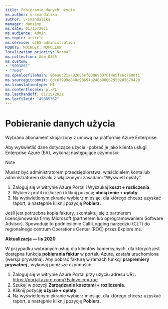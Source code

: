 ```yaml
---
title: Pobieranie danych użycia
ms.author: v-smandalika
author: v-smandalika
manager: dansimp
ms.date: 01/15/2021
ms.audience: Admin
ms.topic: article
ms.service: o365-administration
ROBOTS: NOINDEX, NOFOLLOW
localization_priority: Normal
ms.collection: Adm_O365
ms.custom:
- "9003801"
- "7604"
ms.openlocfilehash: 86ea8c21aa92685ef008693376f4e5fe6c768011
ms.sourcegitcommit: 6dc6f999e840c90694a246b90062950205679420
ms.translationtype: MT
ms.contentlocale: pl-PL
ms.lasthandoff: 01/15/2021
ms.locfileid: "49885362"
---
```

# <a name="download-usage-data"></a>Pobieranie danych użycia

Wybrano abonament skojarzony z umową na platformie Azure Enterprise.

Aby wyświetlić dane dotyczące użycia i pobrać je jako klienta usługi Enterprise Azure (EA), wykonaj następujące czynności:

> [!NOTE]
> Musisz być administratorem przedsiębiorstwa, właścicielem konta lub administratorem działu z włączonymi zasadami "Wyświetl opłaty". 

1. Zaloguj się w witrynie Azure Portal i Wyszukaj **koszt + rozliczenia**.
2. Wybierz profil rozliczeń i kliknij pozycję **obciążenie + opłaty**.
3. Na wyświetlonym ekranie wybierz miesiąc, dla którego chcesz uzyskać raport, a następnie kliknij pozycję **Pobierz**.

Jeśli jest potrzebna kopia faktury, skontaktuj się z partnerem licencjonowania firmy Microsoft (partnerem lub oprogramowaniem Software Advisor). Spowoduje to podniesienie Call-Logging narzędziu (CLT) do regionalnego centrum Operations Center (ROC) przez Explore.ms.

**Aktualizacja — lis 2020**

W przypadku wybranych usług dla klientów komercyjnych, dla których jest dostępna funkcja **pobierania faktur** w portalu Azure, została uruchomiona (wersja prywatna). Aby pobrać fakturę w ramach funkcji **prapremiery prywatnej** , wykonaj poniższe czynności:

1. Zaloguj się w witrynie Azure Portal przy użyciu adresu URL: https://portal.azure.com/?EaInvoice=true 
2. Szukaj w pozycji **Zarządzanie kosztami + rozliczenia**. 
3. Kliknij pozycję **użycie + opłaty**. 
4. Na wyświetlonym ekranie wybierz miesiąc, dla którego chcesz uzyskać raport, a następnie kliknij pozycję **Pobierz**.